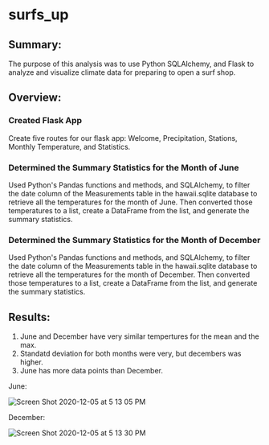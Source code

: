 # surfs_up

## Summary:
The purpose of this analysis was to use Python SQLAlchemy, and Flask to analyze and visualize climate data for preparing to open a surf shop.

## Overview:

### Created Flask App

Create five routes for our flask app: Welcome, Precipitation, Stations, Monthly Temperature, and Statistics.

### Determined the Summary Statistics for the Month of June 

Used Python's Pandas functions and methods, and SQLAlchemy, to filter the date column of the Measurements table in the hawaii.sqlite database to retrieve all the temperatures for the month of June. Then converted those temperatures to a list, create a DataFrame from the list, and generate the summary statistics.

### Determined the Summary Statistics for the Month of December

Used Python's Pandas functions and methods, and SQLAlchemy, to filter the date column of the Measurements table in the hawaii.sqlite database to retrieve all the temperatures for the month of December. Then converted those temperatures to a list, create a DataFrame from the list, and generate the summary statistics.

## Results:

1. June and December have very similar tempertures for the mean and the max. 
2. Standatd deviation for both months were very, but decembers was higher.
3. June has more data points than December.

June:

![Screen Shot 2020-12-05 at 5 13 05 PM](https://user-images.githubusercontent.com/16258584/101269042-bd120f00-372f-11eb-832e-be9a89296941.png)

December:

![Screen Shot 2020-12-05 at 5 13 30 PM](https://user-images.githubusercontent.com/16258584/101269035-9b188c80-372f-11eb-9ff1-cfdc45d3524b.png)

